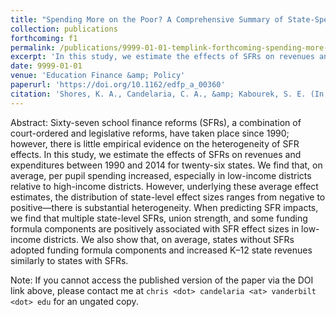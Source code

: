 ```yaml
---
title: "Spending More on the Poor? A Comprehensive Summary of State-Specific Responses to School Finance Reforms from 1990-2014"
collection: publications
forthcoming: f1
permalink: /publications/9999-01-01-templink-forthcoming-spending-more-on-the-poor
excerpt: 'In this study, we estimate the effects of SFRs on revenues and expenditures between 1990 and 2014 for twenty-six states. We find that, on average, per pupil spending increased, especially in low-income districts relative to high-income districts. However, underlying these average effect estimates, the distribution of state-level effect sizes ranges from negative to positive—there is substantial heterogeneity.'
date: 9999-01-01
venue: 'Education Finance &amp; Policy'
paperurl: 'https://doi.org/10.1162/edfp_a_00360'
citation: 'Shores, K. A., Candelaria, C. A., &amp; Kabourek, S. E. (In Press). Spending More on the Poor? A Comprehensive Summary of State-Specific Responses to School Finance Reforms from 1990–2014. <i>Education Finance &amp; Policy</i>.'
---
```

Abstract: Sixty-seven school finance reforms (SFRs), a combination of court-ordered and legislative reforms, have taken place since 1990; however, there is little empirical evidence on the heterogeneity of SFR effects. In this study, we estimate the effects of SFRs on revenues and expenditures between 1990 and 2014 for twenty-six states. We find that, on average, per pupil spending increased, especially in low-income districts relative to high-income districts. However, underlying these average effect estimates, the distribution of state-level effect sizes ranges from negative to positive—there is substantial heterogeneity. When predicting SFR impacts, we find that multiple state-level SFRs, union strength, and some funding formula components are positively associated with SFR effect sizes in low-income districts. We also show that, on average, states without SFRs adopted funding formula components and increased K–12 state revenues similarly to states with SFRs.

Note: If you cannot access the published version of the paper via the DOI link above, please contact me at `chris <dot> candelaria <at> vanderbilt <dot> edu` for an ungated copy. 
